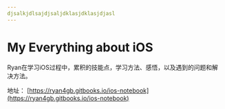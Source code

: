```yaml
---
djsalkjdlsajdjsaljdklasjdklasjdjasl
---
```



# My Everything about iOS

Ryan在学习iOS过程中，累积的技能点，学习方法、感悟，以及遇到的问题和解决方法。

地址： [https://ryan4gb.gitbooks.io/ios-notebook](https://ryan4gb.gitbooks.io/ios-notebook)





